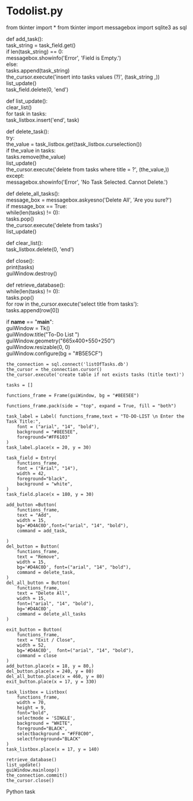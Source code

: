 # Todolist.py
from tkinter import *
from tkinter import messagebox
import sqlite3 as sql

def add_task():  
    task_string = task_field.get()  
    if len(task_string) == 0:  
        messagebox.showinfo('Error', 'Field is Empty.')  
    else:    
        tasks.append(task_string)   
        the_cursor.execute('insert into tasks values (?)', (task_string ,))    
        list_update()    
        task_field.delete(0, 'end')  
    
def list_update():    
    clear_list()    
    for task in tasks:    
        task_listbox.insert('end', task)  
  
def delete_task():  
    try:  
        the_value = task_listbox.get(task_listbox.curselection())    
        if the_value in tasks:  
            tasks.remove(the_value)    
            list_update()   
            the_cursor.execute('delete from tasks where title = ?', (the_value,))  
    except:   
        messagebox.showinfo('Error', 'No Task Selected. Cannot Delete.')        
  
def delete_all_tasks():  
    message_box = messagebox.askyesno('Delete All', 'Are you sure?')  
    if message_box == True:    
        while(len(tasks) != 0):    
            tasks.pop()    
        the_cursor.execute('delete from tasks')   
        list_update()  
   
def clear_list():   
    task_listbox.delete(0, 'end')  
  
def close():    
    print(tasks)   
    guiWindow.destroy()  
    
def retrieve_database():    
    while(len(tasks) != 0):    
        tasks.pop()    
    for row in the_cursor.execute('select title from tasks'):    
        tasks.append(row[0])  
   
if __name__ == "__main__":   
    guiWindow = Tk()   
    guiWindow.title("To-Do List ")  
    guiWindow.geometry("665x400+550+250")   
    guiWindow.resizable(0, 0)  
    guiWindow.configure(bg = "#B5E5CF")  
   
    the_connection = sql.connect('listOfTasks.db')   
    the_cursor = the_connection.cursor()   
    the_cursor.execute('create table if not exists tasks (title text)')  
    
    tasks = []  
        
    functions_frame = Frame(guiWindow, bg = "#8EE5EE") 
    
    functions_frame.pack(side = "top", expand = True, fill = "both")  
 
    task_label = Label( functions_frame,text = "TO-DO-LIST \n Enter the Task Title:",  
        font = ("arial", "14", "bold"),  
        background = "#8EE5EE", 
        foreground="#FF6103"
    )    
    task_label.place(x = 20, y = 30)  
        
    task_field = Entry(  
        functions_frame,  
        font = ("Arial", "14"),  
        width = 42,  
        foreground="black",
        background = "white",  
    )    
    task_field.place(x = 180, y = 30)  
    
    add_button =Button(  
        functions_frame,  
        text = "Add",  
        width = 15,
        bg='#D4AC0D',font=("arial", "14", "bold"),
        command = add_task,
        
    )  
    del_button = Button(  
        functions_frame,  
        text = "Remove",  
        width = 15,
        bg='#D4AC0D', font=("arial", "14", "bold"),
        command = delete_task,  
    )  
    del_all_button = Button(  
        functions_frame,  
        text = "Delete All",  
        width = 15,
        font=("arial", "14", "bold"),
        bg='#D4AC0D',
        command = delete_all_tasks  
    )
    
    exit_button = Button(  
        functions_frame,  
        text = "Exit / Close",  
        width = 52,
        bg='#D4AC0D',  font=("arial", "14", "bold"),
        command = close  
    )    
    add_button.place(x = 18, y = 80,)  
    del_button.place(x = 240, y = 80)  
    del_all_button.place(x = 460, y = 80)  
    exit_button.place(x = 17, y = 330)  
    
    task_listbox = Listbox(  
        functions_frame,  
        width = 70,  
        height = 9,  
        font="bold",
        selectmode = 'SINGLE',  
        background = "WHITE",
        foreground="BLACK",    
        selectbackground = "#FF8C00",  
        selectforeground="BLACK"
    )    
    task_listbox.place(x = 17, y = 140)  
    
    retrieve_database()  
    list_update()    
    guiWindow.mainloop()    
    the_connection.commit()  
    the_cursor.close()
Python task
